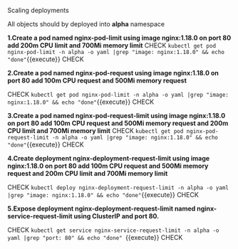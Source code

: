 Scaling deployments 

All objects should by deployed into **alpha** namespace


**1.Create a pod named nginx-pod-limit using image nginx:1.18.0 on port 80 add 200m CPU limit and 700Mi memory limit**
CHECK
`kubectl get pod nginx-pod-limit -n alpha -o yaml |grep "image: nginx:1.18.0" && echo "done"`{{execute}} 
CHECK


**2.Create a pod named nginx-pod-request using image nginx:1.18.0 on port 80 add 100m CPU request and 500Mi memory request**

CHECK
`kubectl get pod nginx-pod-limit -n alpha -o yaml |grep "image: nginx:1.18.0" && echo "done"`{{execute}} 
CHECK

**3.Create a pod named nginx-pod-request-limit using image nginx:1.18.0 on port 80 add 100m CPU request and 500Mi memory request and 200m CPU limit and 700Mi memory limit**
CHECK
`kubectl get pod nginx-pod-request-limit -n alpha -o yaml |grep "image: nginx:1.18.0" && echo "done"`{{execute}} 
CHECK

**4.Create deployment  nginx-deployment-request-limit  using image nginx:1.18.0 on port 80 add 100m CPU request and 500Mi memory request and 200m CPU limit and 700Mi memory limit**

CHECK
`kubectl deploy nginx-deployment-request-limit -n alpha -o yaml |grep "image: nginx:1.18.0" && echo "done"`{{execute}} 
CHECK

**5.Expose deployment nginx-deployment-request-limit named nginx-service-request-limit using ClusterIP and port 80.**

CHECK
`kubectl get service nginx-service-request-limit -n alpha -o yaml |grep "port: 80" && echo "done" `{{execute}} 
CHECK